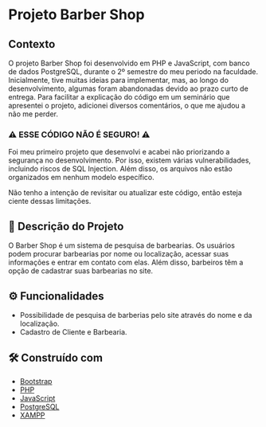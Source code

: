 

# Projeto Barber Shop

## Contexto
O projeto Barber Shop foi desenvolvido em PHP e JavaScript, com banco de dados PostgreSQL, durante o 2º semestre do meu periodo na faculdade. Inicialmente, tive muitas ideias para implementar, mas, ao longo do desenvolvimento, algumas foram abandonadas devido ao prazo curto de entrega. Para facilitar a explicação do código em um seminário que apresentei o projeto, adicionei diversos comentários, o que me ajudou a não me perder.


### ⚠ ESSE CÓDIGO NÃO É SEGURO! ⚠

Foi meu primeiro projeto que desenvolvi e acabei não priorizando a segurança no desenvolvimento. Por isso, existem várias vulnerabilidades, incluindo riscos de SQL Injection. Além disso, os arquivos não estão organizados em nenhum modelo específico.

Não tenho a intenção de revisitar ou atualizar este código, então esteja ciente dessas limitações.


## 💈 Descrição do Projeto 

O Barber Shop é um sistema de pesquisa de barbearias. Os usuários podem procurar barbearias por nome ou localização, acessar suas informações e entrar em contato com elas. Além disso, barbeiros têm a opção de cadastrar suas barbearias no site.


## ⚙️ Funcionalidades 

* Possibilidade de pesquisa de barberias pelo site através do nome e da localização.
* Cadastro de Cliente e Barbearia.

## 🛠️ Construído com

* [Bootstrap](https://getbootstrap.com/)
* [PHP](https://www.php.net/)
* [JavaScript](https://www.javascript.com/)
* [PostgreSQL](https://www.postgresql.org/)
* [XAMPP](https://www.apachefriends.org/)



